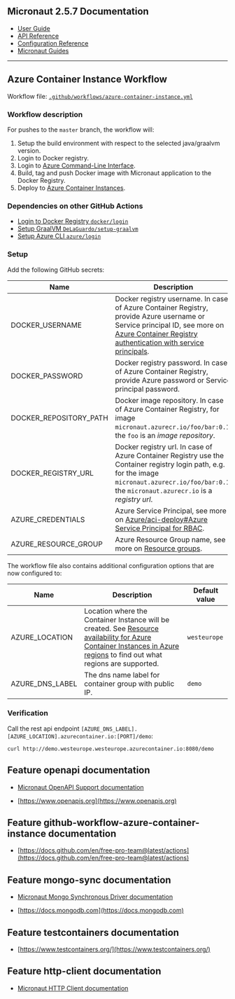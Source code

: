 ## Micronaut 2.5.7 Documentation

- [User Guide](https://docs.micronaut.io/2.5.7/guide/index.html)
- [API Reference](https://docs.micronaut.io/2.5.7/api/index.html)
- [Configuration Reference](https://docs.micronaut.io/2.5.7/guide/configurationreference.html)
- [Micronaut Guides](https://guides.micronaut.io/index.html)
---

## Azure Container Instance Workflow

Workflow file: [`.github/workflows/azure-container-instance.yml`](.github/workflows/azure-container-instance.yml)

### Workflow description
For pushes to the `master` branch, the workflow will:
1. Setup the build environment with respect to the selected java/graalvm version.
2. Login to Docker registry.
3. Login to [Azure Command-Line Interface](https://docs.microsoft.com/cs-cz/cli/azure/).
4. Build, tag and push Docker image with Micronaut application to the Docker Registry.
5. Deploy to [Azure Container Instances](https://docs.microsoft.com/cs-cz/azure/container-instances/).

### Dependencies on other GitHub Actions
- [Login to Docker Registry `docker/login`](https://github.com/docker/login-action)
- [Setup GraalVM `DeLaGuardo/setup-graalvm`](https://github.com/DeLaGuardo/setup-graalvm)
- [Setup Azure CLI `azure/login`](https://github.com/Azure/login)

### Setup
Add the following GitHub secrets:

| Name | Description |
| ---- | ----------- |
| DOCKER_USERNAME | Docker registry username. In case of Azure Container Registry, provide Azure username or Service principal ID, see more on [Azure Container Registry authentication with service principals](https://docs.microsoft.com/en-us/azure/container-registry/container-registry-auth-service-principal). |
| DOCKER_PASSWORD | Docker registry password. In case of Azure Container Registry, provide Azure password or Service principal password. |
| DOCKER_REPOSITORY_PATH | Docker image repository. In case of Azure Container Registry, for image `micronaut.azurecr.io/foo/bar:0.1`, the `foo` is an _image repository_. |
| DOCKER_REGISTRY_URL | Docker registry url. In case of Azure Container Registry use the Container registry login path, e.g. for the image `micronaut.azurecr.io/foo/bar:0.1`, the `micronaut.azurecr.io` is a _registry url_. |
| AZURE_CREDENTIALS | Azure Service Principal, see more on [Azure/aci-deploy#Azure Service Principal for RBAC](https://github.com/Azure/aci-deploy#azure-service-principal-for-rbac). |
| AZURE_RESOURCE_GROUP | Azure Resource Group name, see more on [Resource groups](https://docs.microsoft.com/en-us/azure/azure-resource-manager/management/overview#resource-groups). |

The workflow file also contains additional configuration options that are now configured to:

| Name | Description | Default value |
| ---- | ----------- | ------------- |
| AZURE_LOCATION | Location where the Container Instance will be created. See [Resource availability for Azure Container Instances in Azure regions](https://docs.microsoft.com/en-us/azure//container-instances/container-instances-region-availability) to find out what regions are supported. | `westeurope` |
| AZURE_DNS_LABEL | The dns name label for container group with public IP. | `demo` |


### Verification
Call the rest api endpoint `[AZURE_DNS_LABEL].[AZURE_LOCATION].azurecontainer.io:[PORT]/demo`:
```
curl http://demo.westeurope.westeurope.azurecontainer.io:8080/demo
```

## Feature openapi documentation

- [Micronaut OpenAPI Support documentation](https://micronaut-projects.github.io/micronaut-openapi/latest/guide/index.html)

- [https://www.openapis.org](https://www.openapis.org)

## Feature github-workflow-azure-container-instance documentation

- [https://docs.github.com/en/free-pro-team@latest/actions](https://docs.github.com/en/free-pro-team@latest/actions)

## Feature mongo-sync documentation

- [Micronaut Mongo Synchronous Driver documentation](https://micronaut-projects.github.io/micronaut-mongodb/latest/guide/index.html)

- [https://docs.mongodb.com](https://docs.mongodb.com)

## Feature testcontainers documentation

- [https://www.testcontainers.org/](https://www.testcontainers.org/)

## Feature http-client documentation

- [Micronaut HTTP Client documentation](https://docs.micronaut.io/latest/guide/index.html#httpClient)

